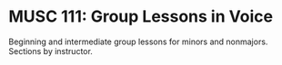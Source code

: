# MUSC 111: Group Lessons in Voice

Beginning and intermediate group lessons for minors and nonmajors. Sections by instructor.